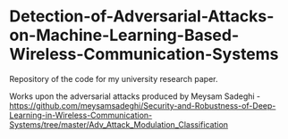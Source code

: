 # Detection-of-Adversarial-Attacks-on-Machine-Learning-Based-Wireless-Communication-Systems
Repository of the code for my university research paper.


Works upon the adversarial attacks produced by Meysam Sadeghi - https://github.com/meysamsadeghi/Security-and-Robustness-of-Deep-Learning-in-Wireless-Communication-Systems/tree/master/Adv_Attack_Modulation_Classification
